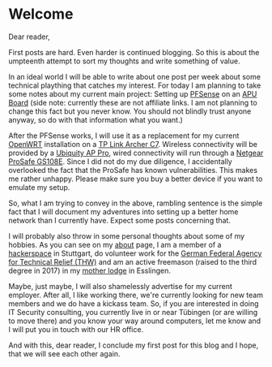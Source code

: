 # Welcome

Dear reader,

First posts are hard. Even harder is continued blogging. So this is about the umpteenth attempt to sort my thoughts and write something of value.

In an ideal world I will be able to write about one post per week about some technical plaything that catches my interest. For today I am planning to take some notes about my current main project: Setting up [PFSense](https://www.pfsense.org) on an [APU Board](https://www.amazon.de/gp/product/B01GEIEI7M) (side note: currently these are not affiliate links. I am not planning to change this fact but you never know. You should not blindly trust anyone anyway, so do with that information what you want.)

After the PFSense works, I will use it as a replacement for my current [OpenWRT](https://www.openwrt.org) installation on a [TP Link Archer C7](https://www.amazon.de/TP-Link-Archer-C7-Dualband-Gigabit/dp/B00BUSDVBQ). Wireless connectivity will be provided by a [Ubiquity AP Pro](https://www.amazon.de/Ubiquiti-UAP-AC-PRO-Networks-weiß/dp/B016XYQ3WK/), wired connectivity will run through a [Netgear ProSafe GS108E](https://www.amazon.de/NETGEAR-GS108E-100PES-ProSAFE-8-Port-GigaBit/dp/B004BM3M6W). Since I did not do my due diligence, I accidentally overlooked the fact that the ProSafe has known vulnerabilities. This makes me rather unhappy. Please make sure you buy a better device if you want to emulate my setup.

So, what I am trying to convey in the above, rambling sentence is the simple fact that I will document my adventures into setting up a better home network than I currently have. Expect some posts concerning that.

I will probably also throw in some personal thoughts about some of my hobbies. As you can see on my [about](https://dmaendlen.github.io/about) page, I am a member of a [hackerspace](https://www.shackspace.de) in Stuttgart, do volunteer work for the [German Federal Agency for Technical Relief (THW)](https://www.thw.de) and am an active freemason (raised to the third degree in 2017) in my [mother lodge](https://www.freimaurer-esslingen.de) in Esslingen.

Maybe, just maybe, I will also shamelessly advertise for my current employer. After all, I like working there, we're currently looking for new team members and we do have a kickass team. So, if you are interested in doing IT Security consulting, you currently live in or near Tübingen (or are willing to move there) and you know your way around computers, let me know and I will put you in touch with our HR office.

And with this, dear reader, I conclude my first post for this blog and I hope, that we will see each other again.
